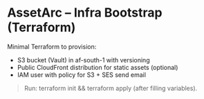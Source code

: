 
# AssetArc – Infra Bootstrap (Terraform)

Minimal Terraform to provision:
- S3 bucket (Vault) in af-south-1 with versioning
- Public CloudFront distribution for static assets (optional)
- IAM user with policy for S3 + SES send email

> Run: terraform init && terraform apply (after filling variables).


